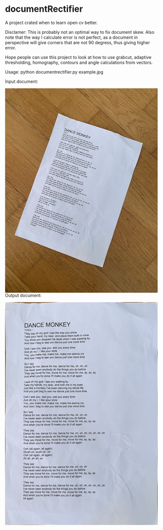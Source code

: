 # documentRectifier
A project crated when to learn open cv better.

Disclamer: This is probably not an optimal way to fix document skew.
Also note that the way I calculate error is not perfect, as a document in perspective will give 
corners that are not 90 degress, thus giving higher error.

Hope people can use this project to look at how to use
grabcut, adaptive thresholding, homography, contours and angle calculations from vectors.

Usage: 
python documentrectifier.py example.jpg


Input document:
<div>
<a href="url"><img src="example.jpg" align="left" width="500" ></a>
</div>

Output document:
<div>
<a href="url"><img src="rectified_output.png" align="left" width="500" ></a>
</div>



